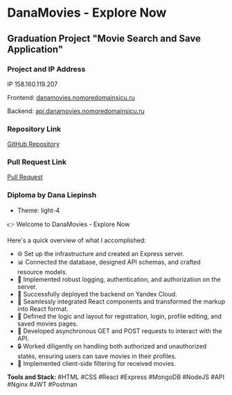 # DanaMovies - Explore Now

## Graduation Project "Movie Search and Save Application"

### Project and IP Address

IP 158.160.119.207

Frontend: [danamovies.nomoredomainsicu.ru](https://danamovies.nomoredomainsicu.ru)

Backend: [api.danamovies.nomoredomainsicu.ru](https://api.danamovies.nomoredomainsicu.ru)

### Repository Link

[GitHub Repository](https://github.com/danakun/movies-explorer)

### Pull Request Link

[Pull Request](https://github.com/danakun/movies-explorer/pull/1)

### Diploma by Dana Liepinsh

- Theme: light-4

👉 Welcome to DanaMovies - Explore Now

Here's a quick overview of what I accomplished:

- 🌐 Set up the infrastructure and created an Express server.
- 📊 Connected the database, designed API schemas, and crafted resource models.
- 🔐 Implemented robust logging, authentication, and authorization on the server.
- 🚀 Successfully deployed the backend on Yandex Cloud.
- 🔌 Seamlessly integrated React components and transformed the markup into React format.
- 📝 Defined the logic and layout for registration, login, profile editing, and saved movies pages.
- 🔄 Developed asynchronous GET and POST requests to interact with the API.
- 🔒 Worked diligently on handling both authorized and unauthorized states, ensuring users can save movies in their profiles.
- 🎥 Implemented client-side filtering for received movies.

**Tools and Stack:**
#HTML #CSS #React #Express #MongoDB #NodeJS #API #Nginx #JWT #Postman
